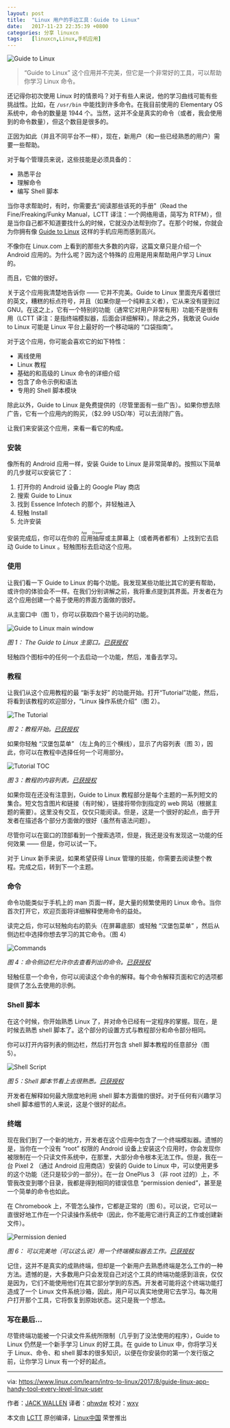 ```yaml
---
layout: post
title:	"Linux 用户的手边工具：Guide to Linux"
date:	2017-11-23 22:35:39 +0800 
categories:	分享 linuxcn 
tags:	[linuxcn,Linux,手机应用]
---
```



![Guide to Linux](/Asserts/Images/album/201711/23/223543k8vaw6i2rfeafwy4.png "Guide to Linux")



> 
> “Guide to Linux” 这个应用并不完美，但它是一个非常好的工具，可以帮助你学习 Linux 命令。
> 
> 
> 


还记得你初次使用 Linux 时的情景吗？对于有些人来说，他的学习曲线可能有些挑战性。比如，在 `/usr/bin` 中能找到许多命令。在我目前使用的 Elementary OS 系统中，命令的数量是 1944 个。当然，这并不全是真实的命令（或者，我会使用到的命令数量），但这个数目是很多的。


正因为如此（并且不同平台不一样），现在，新用户（和一些已经熟悉的用户）需要一些帮助。


对于每个管理员来说，这些技能是必须具备的：


* 熟悉平台
* 理解命令
* 编写 Shell 脚本


当你寻求帮助时，有时，你需要去“阅读那些该死的手册”（Read the Fine/Freaking/Funky Manual，LCTT 译注：一个网络用语，简写为 RTFM），但是当你自己都不知道要找什么的时候，它就没办法帮到你了。在那个时候，你就会为你拥有像 [Guide to Linux](https://play.google.com/store/apps/details?id=com.essence.linuxcommands) 这样的手机应用而感到高兴。


不像你在 Linux.com 上看到的那些大多数的内容，这篇文章只是介绍一个 Android 应用的。为什么呢？因为这个特殊的 应用是用来帮助用户学习 Linux 的。


而且，它做的很好。


关于这个应用我清楚地告诉你 —— 它并不完美。Guide to Linux 里面充斥着很烂的英文，糟糕的标点符号，并且（如果你是一个纯粹主义者），它从来没有提到过 GNU。在这之上，它有一个特别的功能（通常它对用户非常有用）功能不是很有用（LCTT 译注：是指终端模拟器，后面会详细解释）。除此之外，我敢说 Guide to Linux 可能是 Linux 平台上最好的一个移动端的 “口袋指南”。


对于这个应用，你可能会喜欢它的如下特性：


* 离线使用
* Linux 教程
* 基础的和高级的 Linux 命令的详细介绍
* 包含了命令示例和语法
* 专用的 Shell 脚本模块


除此以外，Guide to Linux 是免费提供的（尽管里面有一些广告）。如果你想去除广告，它有一个应用内的购买，（$2.99 USD/年）可以去消除广告。


让我们来安装这个应用，来看一看它的构成。


### 安装


像所有的 Android 应用一样，安装 Guide to Linux 是非常简单的。按照以下简单的几步就可以安装它了：


1. 打开你的 Android 设备上的 Google Play 商店
2. 搜索 Guide to Linux
3. 找到 Essence Infotech 的那个，并轻触进入
4. 轻触 Install
5. 允许安装


安装完成后，你可以在你的<ruby> 应用抽屉 <rt>  App Drawer </rt></ruby>或主屏幕上（或者两者都有）上找到它去启动 Guide to Linux 。轻触图标去启动这个应用。


### 使用


让我们看一下 Guide to Linux 的每个功能。我发现某些功能比其它的更有帮助，或许你的体验会不一样。在我们分别讲解之前，我将重点提到其界面。开发者在为这个应用创建一个易于使用的界面方面做的很好。


从主窗口中（图 1），你可以获取四个易于访问的功能。


![Guide to Linux main window](/Asserts/Images/album/201711/23/223543abnp4ybqzumiim4b.jpg "Guide to Linux main window")


*图 1： The Guide to Linux 主窗口。[已获授权](https://www.linux.com/licenses/category/used-permission)*


轻触四个图标中的任何一个去启动一个功能，然后，准备去学习。


### 教程


让我们从这个应用教程的最 “新手友好” 的功能开始。打开“Tutorial”功能，然后，将看到该教程的欢迎部分，“Linux 操作系统介绍”（图 2）。


![The Tutorial](/Asserts/Images/album/201711/23/223544klh20ll219g25h69.jpg "The Tutorial")


*图 2：教程开始。[已获授权](https://www.linux.com/licenses/category/used-permission)*


如果你轻触 “汉堡包菜单” （左上角的三个横线），显示了内容列表（图 3），因此，你可以在教程中选择任何一个可用部分。


![Tutorial TOC](/Asserts/Images/album/201711/23/223544k7ztt49oxx44l94r.jpg "Tutorial TOC")


*图 3：教程的内容列表。[已获授权](https://www.linux.com/licenses/category/used-permission)*


如果你现在还没有注意到，Guide to Linux 教程部分是每个主题的一系列短文的集合。短文包含图片和链接（有时候），链接将带你到指定的 web 网站（根据主题的需要）。这里没有交互，仅仅只能阅读。但是，这是一个很好的起点，由于开发者在描述各个部分方面做的很好（虽然有语法问题）。


尽管你可以在窗口的顶部看到一个搜索选项，但是，我还是没有发现这一功能的任何效果 —— 但是，你可以试一下。


对于 Linux 新手来说，如果希望获得 Linux 管理的技能，你需要去阅读整个教程。完成之后，转到下一个主题。


### 命令


命令功能类似于手机上的 man 页面一样，是大量的频繁使用的 Linux 命令。当你首次打开它，欢迎页面将详细解释使用命令的益处。


读完之后，你可以轻触向右的箭头（在屏幕底部）或轻触 “汉堡包菜单” ，然后从侧边栏中选择你想去学习的其它命令。（图 4）


![Commands](/Asserts/Images/album/201711/23/223545x51z7ipmwp33fpqm.jpg "Commands")


*图 4：命令侧边栏允许你去查看列出的命令。[已获授权](https://www.linux.com/licenses/category/used-permission)*


轻触任意一个命令，你可以阅读这个命令的解释。每个命令解释页面和它的选项都提供了怎么去使用的示例。


### Shell 脚本


在这个时候，你开始熟悉 Linux 了，并对命令已经有一定程序的掌握。现在，是时候去熟悉 shell 脚本了。这个部分的设置方式与教程部分和命令部分相同。


你可以打开内容列表的侧边栏，然后打开包含 shell 脚本教程的任意部分（图 5）。


![Shell Script](/Asserts/Images/album/201711/23/223546wsynfson8osga71o.jpg "Shell Script")


*图 5：Shell 脚本节看上去很熟悉。[已获授权](https://www.linux.com/licenses/category/used-permission)*


开发者在解释如何最大限度地利用 shell 脚本方面做的很好。对于任何有兴趣学习 shell 脚本细节的人来说，这是个很好的起点。


### 终端


现在我们到了一个新的地方，开发者在这个应用中包含了一个终端模拟器。遗憾的是，当你在一个没有 “root” 权限的 Android 设备上安装这个应用时，你会发现你被限制在一个只读文件系统中，在那里，大部分命令根本无法工作。但是，我在一台 Pixel 2 （通过 Android 应用商店）安装的 Guide to Linux 中，可以使用更多的这个功能（还只是较少的一部分）。在一台 OnePlus 3 （非 root 过的）上，不管我改变到哪个目录，我都是得到相同的错误信息 “permission denied”，甚至是一个简单的命令也如此。


在 Chromebook 上，不管怎么操作，它都是正常的（图 6）。可以说，它可以一直很好地工作在一个只读操作系统中（因此，你不能用它进行真正的工作或创建新文件）。


![Permission denied](/Asserts/Images/album/201711/23/223546opizu8xaxpwpv82k.jpg "Permission denied")


*图 6： 可以完美地（可以这么说）用一个终端模拟器去工作。[已获授权](https://www.linux.com/licenses/category/used-permission)*


记住，这并不是真实的成熟终端，但却是一个新用户去熟悉终端是怎么工作的一种方法。遗憾的是，大多数用户只会发现自己对这个工具的终端功能感到沮丧，仅仅是因为，它们不能使用他们在其它部分学到的东西。开发者可能将这个终端功能打造成了一个 Linux 文件系统沙箱，因此，用户可以真实地使用它去学习。每次用户打开那个工具，它将恢复到原始状态。这只是我一个想法。


### 写在最后…


尽管终端功能被一个只读文件系统所限制（几乎到了没法使用的程序），Guide to Linux 仍然是一个新手学习 Linux 的好工具。在 guide to Linux 中，你将学习关于 Linux、命令、和 shell 脚本的很多知识，以便在你安装你的第一个发行版之前，让你学习 Linux 有一个好的起点。




---


via: <https://www.linux.com/learn/intro-to-linux/2017/8/guide-linux-app-handy-tool-every-level-linux-user>


作者：[JACK WALLEN](https://www.linux.com/users/jlwallen) 译者：[qhwdw](https://github.com/qhwdw) 校对：[wxy](https://github.com/wxy)


本文由 [LCTT](https://github.com/LCTT/TranslateProject) 原创编译，[Linux中国](https://linux.cn/) 荣誉推出

